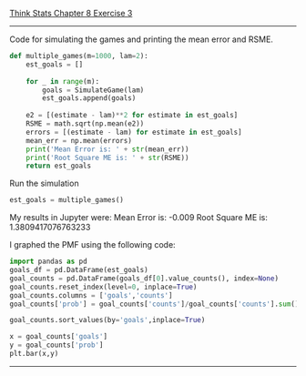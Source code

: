[Think Stats Chapter 8 Exercise 3](http://greenteapress.com/thinkstats2/html/thinkstats2009.html#toc77)

---
Code for simulating the games and printing the mean error and RSME.
```python
def multiple_games(m=1000, lam=2):
    est_goals = []
    
    for _ in range(m):
        goals = SimulateGame(lam)
        est_goals.append(goals)
        
    e2 = [(estimate - lam)**2 for estimate in est_goals]
    RSME = math.sqrt(np.mean(e2))
    errors = [(estimate - lam) for estimate in est_goals]
    mean_err = np.mean(errors)
    print('Mean Error is: ' + str(mean_err))
    print('Root Square ME is: ' + str(RSME))
    return est_goals
```

Run the simulation
```python
est_goals = multiple_games()
```

My results in Jupyter were: 
Mean Error is: -0.009
Root Square ME is: 1.3809417076763233

I graphed the PMF using the following code:

```python
import pandas as pd
goals_df = pd.DataFrame(est_goals)
goal_counts = pd.DataFrame(goals_df[0].value_counts(), index=None)
goal_counts.reset_index(level=0, inplace=True)
goal_counts.columns = ['goals','counts']
goal_counts['prob'] = goal_counts['counts']/goal_counts['counts'].sum()

goal_counts.sort_values(by='goals',inplace=True)

x = goal_counts['goals']
y = goal_counts['prob']
plt.bar(x,y)
```


---
